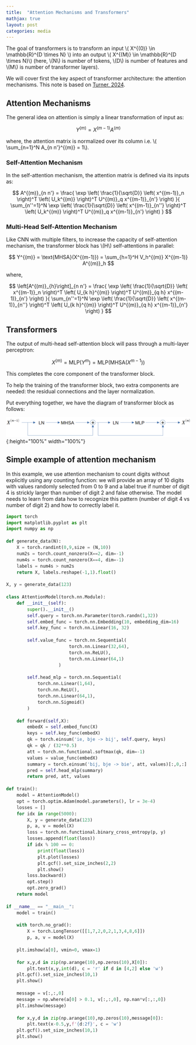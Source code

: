 ```yaml
---
title:  "Attention Mechanisms and Transformers"
mathjax: true
layout: post
categories: media
---
```


The goal of transformers is to transform an input \\( X^{(0)} \in \mathbb{R}^{D \times N} \\) into an output \\( X^{(M)} \in \mathbb{R}^{D \times N}\\) (here, \\(N\\) is number of tokens, \\(D\\) is number of features and \\(M\\) is number of transformer layers).

We will cover first the key aspect of transformer architecture: the attention mechanisms. This note is based on [Turner, 2024](https://arxiv.org/abs/2304.10557).

## Attention Mechanisms

The general idea on attention is simply a linear transformation of input as:

$$
Y^{(m)} = X^{(m-1)} A^{(m)}
$$

where, the attention matrix is normalized over its column i.e. \\( \sum_{n=1}^N A_{n n'}^{(m)} = 1\\).

### Self-Attention Mechanism

In the self-attention mechanism, the attention matrix is defined via its inputs as:

$$
A^{(m)}_{n n'} = \frac{ \exp \left( \frac{1}{\sqrt{D}} \left( x^{(m-1)}_n \right)^T \left( U_k^{(m)} \right)^T U^{(m)}_q x^{(m-1)}_{n'} \right) }{ \sum_{n''=1}^N \exp \left( \frac{1}{\sqrt{D}} \left( x^{(m-1)}_{n''} \right)^T \left( U_k^{(m)} \right)^T U^{(m)}_q x^{(m-1)}_{n'} \right) }
$$

### Multi-Head Self-Attention Mechanism

Like CNN with multiple filters, to increase the capacity of self-attention mechanism, the transformer block has \\(H\\) self-attentions in parallel:

$$
Y^{(m)} = \text{MHSA}(X^{(m-1)}) = \sum_{h=1}^H V_h^{(m)} X^{(m-1)} A^{(m)}_h
$$

where,

$$
\left[A^{(m)}_{h}\right]_{n n'} = \frac{ \exp \left( \frac{1}{\sqrt{D}} \left( x^{(m-1)}_n \right)^T \left( U_{k h}^{(m)} \right)^T U^{(m)}_{q h} x^{(m-1)}_{n'} \right) }{ \sum_{n''=1}^N \exp \left( \frac{1}{\sqrt{D}} \left( x^{(m-1)}_{n''} \right)^T \left( U_{k h}^{(m)} \right)^T U^{(m)}_{q h} x^{(m-1)}_{n'} \right) }
$$

## Transformers

The output of multi-head self-attention block will pass through a multi-layer perceptron:

$$
X^{(m)} = \text{MLP}(Y^{m}) = \text{MLP}( \text{MHSA}(X^{m-1}) )
$$

This completes the core component of the transformer block.

To help the training of the transformer block, two extra components are needed: the residual connections and the layer normalization.

Put everything together, we have the diagram of transformer block as follows:

![transformer_block](/images/transformer_block.png){:height="100%" width="100%"}

## Simple example of attention mechanism

In this example, we use attention mechanism to count digits without explicitly using any counting function: we will provide an array of 10 digits with values randomly selected from 0 to 9 and a label true if number of digit 4 is strickly larger than number of digit 2 and false otherwise. The model needs to learn from data how to recognize this pattern (number of digit 4 vs number of digit 2) and how to correctly label it.

```python
import torch
import matplotlib.pyplot as plt
import numpy as np

def generate_data(N):
    X = torch.randint(0,9,size = (N,10))
    num2s = torch.count_nonzero(X==2, dim=-1)
    num4s = torch.count_nonzero(X==4, dim=-1)
    labels = num4s > num2s
    return X, labels.reshape(-1,1).float()

X, y = generate_data(123)

class AttentionModel(torch.nn.Module):
    def __init__(self):
        super().__init__()
        self.query = torch.nn.Parameter(torch.randn(1,32))
        self.embed_func = torch.nn.Embedding(10, embedding_dim=16)
        self.key_func = torch.nn.Linear(16, 32)
        
        self.value_func = torch.nn.Sequential(
                        torch.nn.Linear(32,64),
                        torch.nn.ReLU(),
                        torch.nn.Linear(64,1)
                    )
        
        self.head_mlp = torch.nn.Sequential(
            torch.nn.Linear(1,64),
            torch.nn.ReLU(),
            torch.nn.Linear(64,1),
            torch.nn.Sigmoid()
        )

    def forward(self,X):
        embedX = self.embed_func(X)
        keys = self.key_func(embedX)
        qk = torch.einsum('ie, bje -> bij', self.query, keys)
        qk = qk / (32**0.5)
        att = torch.nn.functional.softmax(qk, dim=-1)
        values = value_func(embedX)
        summary = torch.einsum('bij, bje -> bie', att, values)[:,0,:]
        pred = self.head_mlp(summary)
        return pred, att, values

def train():
    model = AttentionModel()
    opt = torch.optim.Adam(model.parameters(), lr = 3e-4)
    losses = []
    for idx in range(5000):
        X, y = generate_data(123)
        p, a, v = model(X)
        loss = torch.nn.functional.binary_cross_entropy(p, y)
        losses.append(float(loss))
        if idx % 100 == 0:
            print(float(loss))
            plt.plot(losses)
            plt.gcf().set_size_inches(2,2)
            plt.show()
        loss.backward()
        opt.step()
        opt.zero_grad()
    return model

if __name__ == "__main__":
    model = train()

    with torch.no_grad():
        X = torch.LongTensor([[1,7,2,0,2,1,3,4,8,6]])
        p, a, v = model(X)

    plt.imshow(a[0], vmin=0, vmax=1)
    
    for x,y,d in zip(np.arange(10),np.zeros(10),X[0]):
        plt.text(x,y,int(d), c = 'r' if d in [4,2] else 'w')
    plt.gcf().set_size_inches(10,1)
    plt.show()
    
    message = v[:,:,0]
    message = np.where(a[0] > 0.1, v[:,:,0], np.nan*v[:,:,0])
    plt.imshow(message)
    
    for x,y,d in zip(np.arange(10),np.zeros(10),message[0]):
        plt.text(x-0.5,y,f'{d:2f}', c = 'w')
    plt.gcf().set_size_inches(10,1)
    plt.show()
```
